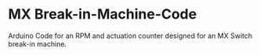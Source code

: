 # MX Break-in-Machine-Code
Arduino Code for an RPM and actuation counter designed for an MX Switch break-in machine. 
